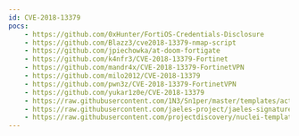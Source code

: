 ```yaml
---
id: CVE-2018-13379
pocs:
    - https://github.com/0xHunter/FortiOS-Credentials-Disclosure
    - https://github.com/Blazz3/cve2018-13379-nmap-script
    - https://github.com/jpiechowka/at-doom-fortigate
    - https://github.com/k4nfr3/CVE-2018-13379-Fortinet
    - https://github.com/mandr4x/CVE-2018-13379-FortinetVPN
    - https://github.com/milo2012/CVE-2018-13379
    - https://github.com/pwn3z/CVE-2018-13379-FortinetVPN
    - https://github.com/yukar1z0e/CVE-2018-13379
    - https://raw.githubusercontent.com/1N3/Sn1per/master/templates/active/CVE-2018-13379_-_Fortigate_Pulse_Connect_Secure_Directory_Traversal.sh
    - https://raw.githubusercontent.com/jaeles-project/jaeles-signatures/master/cves/fortinet-fortigate-vpn-path-traversal-xss-cve-2018-13379.yaml
    - https://raw.githubusercontent.com/projectdiscovery/nuclei-templates/master/cves/CVE-2018-13379.yaml
---
```

